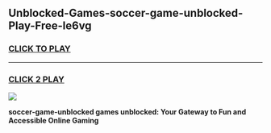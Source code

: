 
## Unblocked-Games-soccer-game-unblocked-Play-Free-le6vg
<h3>
<a href="https://premium76.site?title=soccer-game-unblocked&ref=23A">CLICK TO PLAY</a></h3>
<hr>

<h3>
<a href="https://premium76.site?title=soccer-game-unblocked&ref=23A">CLICK 2 PLAY</a>
  
</h3>

<a href="https://premium76.site?title=soccer-game-unblocked&ref=23A"><img src="https://clearcache.store/games.png"></a>


**soccer-game-unblocked games unblocked: Your Gateway to Fun and Accessible Online Gaming**
